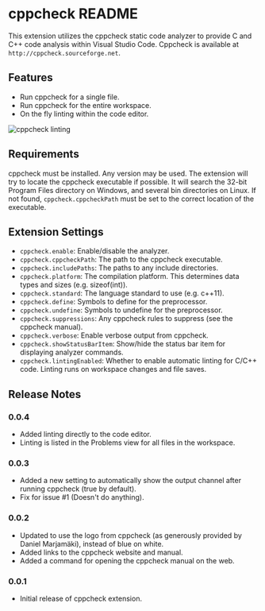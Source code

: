 # cppcheck README

This extension utilizes the cppcheck static code analyzer to provide C and C++ code analysis within Visual Studio Code.
Cppcheck is available at `http://cppcheck.sourceforge.net`.

## Features

- Run cppcheck for a single file.
- Run cppcheck for the entire workspace.
- On the fly linting within the code editor.

![cppcheck linting](https://raw.githubusercontent.com/matthewferreira/cppcheck-extension/master/example.png)

## Requirements

cppcheck must be installed. Any version may be used. The extension will try to locate the cppcheck executable if possible. It will search
the 32-bit Program Files directory on Windows, and several bin directories on Linux. If not found, `cppcheck.cppcheckPath` must be set to
the correct location of the executable.

## Extension Settings

* `cppcheck.enable`: Enable/disable the analyzer.
* `cppcheck.cppcheckPath`: The path to the cppcheck executable.
* `cppcheck.includePaths`: The paths to any include directories.
* `cppcheck.platform`: The compilation platform. This determines data types and sizes (e.g. sizeof(int)).
* `cppcheck.standard`: The language standard to use (e.g. c++11).
* `cppcheck.define`: Symbols to define for the preprocessor.
* `cppcheck.undefine`: Symbols to undefine for the preprocessor.
* `cppcheck.suppressions`: Any cppcheck rules to suppress (see the cppcheck manual).
* `cppcheck.verbose`: Enable verbose output from cppcheck.
* `cppcheck.showStatusBarItem`: Show/hide the status bar item for displaying analyzer commands.
* `cppcheck.lintingEnabled`: Whether to enable automatic linting for C/C++ code. Linting runs on workspace changes and file saves.

## Release Notes

### 0.0.4

- Added linting directly to the code editor.
- Linting is listed in the Problems view for all files in the workspace.

### 0.0.3

- Added a new setting to automatically show the output channel after running cppcheck (true by default).
- Fix for issue #1 (Doesn't do anything).

### 0.0.2

- Updated to use the logo from cppcheck (as generously provided by Daniel Marjamäki), instead of blue on white.
- Added links to the cppcheck website and manual.
- Added a command for opening the cppcheck manual on the web.

### 0.0.1

- Initial release of cppcheck extension.
